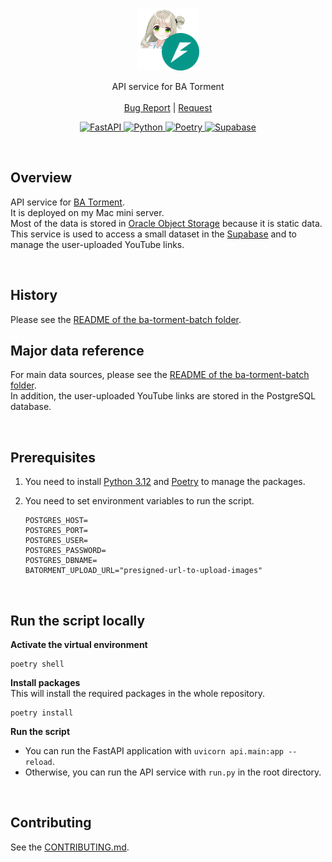 <p align="center">
  <img src="logo.png" alt="Logo">

  <p align="center">
    API service for BA Torment
    <br>
    <br>
    <a href="https://github.com/BeaverHouse/aecheck-data/issues">Bug Report</a>
    |
    <a href="https://github.com/BeaverHouse/aecheck-data/issues">Request</a>
  </p>

  <p align="center">
    <a href="https://fastapi.tiangolo.com/">
      <img src="https://img.shields.io/badge/FastAPI-005571?logo=fastapi&logoColor=fff&style=flat" alt="FastAPI">
    </a>
    <a href="https://www.python.org/">
      <img src="https://img.shields.io/badge/Python-3776AB.svg?style=flat&logo=Python&logoColor=white" alt="Python">
    </a>
    <a href="https://python-poetry.org/">
      <img src="https://img.shields.io/badge/Poetry-60A5FA.svg?style=flat&logo=Poetry&logoColor=white" alt="Poetry">
    </a>
    <a href="https://supabase.com/">
      <img src="https://img.shields.io/badge/Supabase-3FCF8E?logo=supabase&logoColor=fff&style=flat" alt="Supabase">
    </a>
  </p>
</p>

<!-- Content -->

<br>

## Overview

API service for [BA Torment].  
It is deployed on my Mac mini server.  
Most of the data is stored in [Oracle Object Storage] because it is static data. 
This service is used to access a small dataset in the [Supabase](https://supabase.com/) and to manage the user-uploaded YouTube links.

<br>

## History

Please see the [README of the ba-torment-batch folder](../ba-torment-batch/README.md).

## Major data reference

For main data sources, please see the [README of the ba-torment-batch folder](../ba-torment-batch/README.md).  
In addition, the user-uploaded YouTube links are stored in the PostgreSQL database.

<br>

## Prerequisites

1. You need to install [Python 3.12] and [Poetry] to manage the packages.
2. You need to set environment variables to run the script.

   ```env
   POSTGRES_HOST=
   POSTGRES_PORT=
   POSTGRES_USER=
   POSTGRES_PASSWORD=
   POSTGRES_DBNAME=
   BATORMENT_UPLOAD_URL="presigned-url-to-upload-images"
   ```

<br>

## Run the script locally

**Activate the virtual environment**

```
poetry shell
```

**Install packages**  
This will install the required packages in the whole repository.

```
poetry install
```

**Run the script**  
- You can run the FastAPI application with `uvicorn api.main:app --reload`.
- Otherwise, you can run the API service with `run.py` in the root directory.

<br>

## Contributing

See the [CONTRIBUTING.md](./CONTRIBUTING.md).

<br>
<br>

[BA Torment]: https://bluearchive-torment.netlify.app/
[Oracle Object Storage]: https://www.oracle.com/cloud/storage/object-storage/
[Poetry]: https://python-poetry.org/
[Python 3.12]: https://www.python.org/downloads/release/python-3120/
